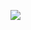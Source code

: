 ![](https://github-readme-stats.vercel.app/api?username=Niry08&theme=gruvbox_light&hide_border=false&include_all_commits=true&count_private=true)

